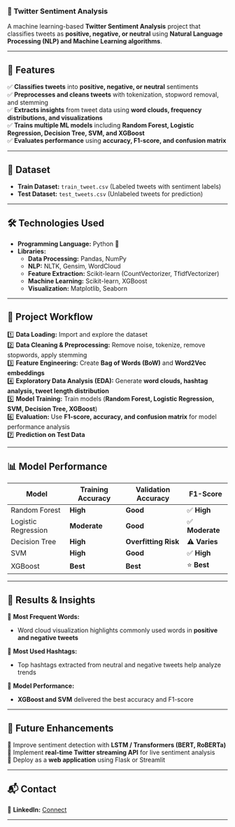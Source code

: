 ### **📌 Twitter Sentiment Analysis**  

A machine learning-based **Twitter Sentiment Analysis** project that classifies tweets as **positive, negative, or neutral** using **Natural Language Processing (NLP) and Machine Learning algorithms**.  

---

## **🚀 Features**  
✅ **Classifies tweets** into **positive, negative, or neutral** sentiments  
✅ **Preprocesses and cleans tweets** with tokenization, stopword removal, and stemming  
✅ **Extracts insights** from tweet data using **word clouds, frequency distributions, and visualizations**  
✅ **Trains multiple ML models** including **Random Forest, Logistic Regression, Decision Tree, SVM, and XGBoost**  
✅ **Evaluates performance** using **accuracy, F1-score, and confusion matrix**  

---

## **📂 Dataset**  
- **Train Dataset:** `train_tweet.csv` (Labeled tweets with sentiment labels)  
- **Test Dataset:** `test_tweets.csv` (Unlabeled tweets for prediction)  

---

## **🛠 Technologies Used**  
- **Programming Language:** Python 🐍  
- **Libraries:**  
  - **Data Processing:** Pandas, NumPy  
  - **NLP:** NLTK, Gensim, WordCloud  
  - **Feature Extraction:** Scikit-learn (CountVectorizer, TfidfVectorizer)  
  - **Machine Learning:** Scikit-learn, XGBoost  
  - **Visualization:** Matplotlib, Seaborn  

---

## **📌 Project Workflow**  

1️⃣ **Data Loading:** Import and explore the dataset  
2️⃣ **Data Cleaning & Preprocessing:** Remove noise, tokenize, remove stopwords, apply stemming  
3️⃣ **Feature Engineering:** Create **Bag of Words (BoW)** and **Word2Vec embeddings**  
4️⃣ **Exploratory Data Analysis (EDA):** Generate **word clouds, hashtag analysis, tweet length distribution**  
5️⃣ **Model Training:** Train models (**Random Forest, Logistic Regression, SVM, Decision Tree, XGBoost**)  
6️⃣ **Evaluation:** Use **F1-score, accuracy, and confusion matrix** for model performance analysis  
7️⃣ **Prediction on Test Data**  

---

## **📊 Model Performance**  

| Model                  | Training Accuracy | Validation Accuracy | F1-Score |
|------------------------|------------------|----------------------|----------|
| Random Forest         | **High**         | **Good**             | ✅ **High** |
| Logistic Regression   | **Moderate**     | **Good**             | ✅ **Moderate** |
| Decision Tree         | **High**         | **Overfitting Risk** | ⚠️ **Varies** |
| SVM                   | **High**         | **Good**             | ✅ **High** |
| XGBoost               | **Best**         | **Best**             | ⭐ **Best** |

---

## **📜 Results & Insights**  

📌 **Most Frequent Words:**  
- Word cloud visualization highlights commonly used words in **positive and negative tweets**  

📌 **Most Used Hashtags:**  
- Top hashtags extracted from neutral and negative tweets help analyze trends  

📌 **Model Performance:**  
- **XGBoost and SVM** delivered the best accuracy and F1-score  

---

## **📌 Future Enhancements**  
🔹 Improve sentiment detection with **LSTM / Transformers (BERT, RoBERTa)**  
🔹 Implement **real-time Twitter streaming API** for live sentiment analysis  
🔹 Deploy as a **web application** using Flask or Streamlit  

---

## **📬 Contact**   
🔗 **LinkedIn:** [Connect](https://linkedin.com/in/aman-kumar-thakur)  

---
